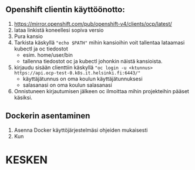 ## Openshift clientin käyttöönotto:
1. https://mirror.openshift.com/pub/openshift-v4/clients/ocp/latest/
2. lataa linkistä koneellesi sopiva versio
3. Pura kansio
4. Tarkista käskyllä ```"echo $PATH"``` mihin kansioihin voit tallentaa lataamasi kubectl ja oc tiedostot 
    - esim. home/user/bin
    - tallenna tiedostot oc ja kubectl johonkin näistä kansioista.
5. kirjaudu sisään clienttiin käskyllä ```"oc login -u <ktunnus> https://api.ocp-test-0.k8s.it.helsinki.fi:6443/"```
    - käyttäjätunnus on oma koulun käyttäjätunnuksesi
    - salasanasi on oma koulun salasanasi
 6. Onnistuneen kirjautumisen jälkeen oc ilmoittaa mihin projekteihin pääset käsiksi.


## Dockerin asentaminen

1. Asenna Docker käyttöjärjestelmäsi ohjeiden mukaisesti
2. Kun 

# KESKEN